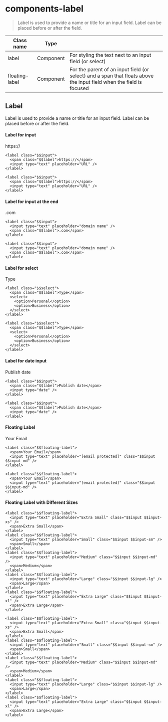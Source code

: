 # components-label

> Label is used to provide a name or title for an input field. Label can be placed before or after the field.

| Class name     | Type      |                                                                                                                     |
| -------------- | --------- | ------------------------------------------------------------------------------------------------------------------- |
| label          | Component | For styling the text next to an input field (or select)                                                             |
| floating-label | Component | For the parent of an input field (or select) and a span that floats above the input field when the field is focused |

## Label

Label is used to provide a name or title for an input field. Label can be placed before or after the field.

[](#label-for-input)

#### Label for input

https://

    <label class="$$input">
      <span class="$$label">https://</span>
      <input type="text" placeholder="URL" />
    </label>

    <label class="$$input">
      <span class="$$label">https://</span>
      <input type="text" placeholder="URL" />
    </label>

[](#label-for-input-at-the-end)

#### Label for input at the end

.com

    <label class="$$input">
      <input type="text" placeholder="domain name" />
      <span class="$$label">.com</span>
    </label>

    <label class="$$input">
      <input type="text" placeholder="domain name" />
      <span class="$$label">.com</span>
    </label>

[](#label-for-select)

#### Label for select

Type

    <label class="$$select">
      <span class="$$label">Type</span>
      <select>
        <option>Personal</option>
        <option>Business</option>
      </select>
    </label>

    <label class="$$select">
      <span class="$$label">Type</span>
      <select>
        <option>Personal</option>
        <option>Business</option>
      </select>
    </label>

[](#label-for-date-input)

#### Label for date input

Publish date

    <label class="$$input">
      <span class="$$label">Publish date</span>
      <input type="date" />
    </label>

    <label class="$$input">
      <span class="$$label">Publish date</span>
      <input type="date" />
    </label>

[](#floating-label)

#### Floating Label

Your Email

    <label class="$$floating-label">
      <span>Your Email</span>
      <input type="text" placeholder="[email protected]" class="$$input $$input-md" />
    </label>

    <label class="$$floating-label">
      <span>Your Email</span>
      <input type="text" placeholder="[email protected]" class="$$input $$input-md" />
    </label>

[](#floating-label-with-different-sizes)

#### Floating Label with Different Sizes

    <label class="$$floating-label">
      <input type="text" placeholder="Extra Small" class="$$input $$input-xs" />
      <span>Extra Small</span>
    </label>
    <label class="$$floating-label">
      <input type="text" placeholder="Small" class="$$input $$input-sm" />
      <span>Small</span>
    </label>
    <label class="$$floating-label">
      <input type="text" placeholder="Medium" class="$$input $$input-md" />
      <span>Medium</span>
    </label>
    <label class="$$floating-label">
      <input type="text" placeholder="Large" class="$$input $$input-lg" />
      <span>Large</span>
    </label>
    <label class="$$floating-label">
      <input type="text" placeholder="Extra Large" class="$$input $$input-xl" />
      <span>Extra Large</span>
    </label>

    <label class="$$floating-label">
      <input type="text" placeholder="Extra Small" class="$$input $$input-xs" />
      <span>Extra Small</span>
    </label>
    <label class="$$floating-label">
      <input type="text" placeholder="Small" class="$$input $$input-sm" />
      <span>Small</span>
    </label>
    <label class="$$floating-label">
      <input type="text" placeholder="Medium" class="$$input $$input-md" />
      <span>Medium</span>
    </label>
    <label class="$$floating-label">
      <input type="text" placeholder="Large" class="$$input $$input-lg" />
      <span>Large</span>
    </label>
    <label class="$$floating-label">
      <input type="text" placeholder="Extra Large" class="$$input $$input-xl" />
      <span>Extra Large</span>
    </label>
